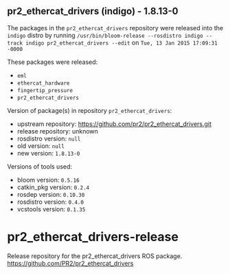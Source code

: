## pr2_ethercat_drivers (indigo) - 1.8.13-0

The packages in the `pr2_ethercat_drivers` repository were released into the `indigo` distro by running `/usr/bin/bloom-release --rosdistro indigo --track indigo pr2_ethercat_drivers --edit` on `Tue, 13 Jan 2015 17:09:31 -0000`

These packages were released:
- `eml`
- `ethercat_hardware`
- `fingertip_pressure`
- `pr2_ethercat_drivers`

Version of package(s) in repository `pr2_ethercat_drivers`:
- upstream repository: https://github.com/pr2/pr2_ethercat_drivers.git
- release repository: unknown
- rosdistro version: `null`
- old version: `null`
- new version: `1.8.13-0`

Versions of tools used:
- bloom version: `0.5.16`
- catkin_pkg version: `0.2.4`
- rosdep version: `0.10.30`
- rosdistro version: `0.4.0`
- vcstools version: `0.1.35`


pr2_ethercat_drivers-release
============================

Release repository for the pr2_ethercat_drivers ROS package. https://github.com/PR2/pr2_ethercat_drivers
